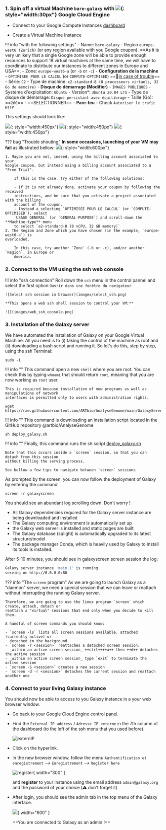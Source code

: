 ### 1. Spin off a virtual Machine `bare-galaxy` with ![](images/google-padok.png){: style="width:30px"} Google Cloud Engine

- Connect to your Google Compute Instances
  [dashboard](https://console.cloud.google.com/compute/instances)

- Create a Virtual Machine Instance
 

!!! info "with the following settings"
    - Name: `bare-galaxy`
    - Region `europe-west6 (Zurich)` (or any region available with you Google coupon). ==As
    it is very unlikely that a single Google zone will be able to provide enough resources
    to support 18 virtual machines at the same time, we will have to coordinate to
    distribute our instances to different zones in Europe and USA==.
    - Zone: `europe-west6-a` (or `-b` or `-c`)
    - **Configuration de la machine**
        - `OPTIMISEE POUR LE CALCUL` (or `COMPUTE-OPTIMISED`) ==:link:[in case of trouble](#trouble-shouting)==
        - Série: `C2`
        - Type de machine: `c2-standard-8 (8 processeurs virtuels, 32 Go de mémoire)`
    - **Disque de démarrage (Modifier)**
        - `IMAGES PUBLIQUES`
        - Système d'exploitation: `Ubuntu`
        - Version*: `Ubuntu 20.04 LTS`
        - Type de disque de démarrage: `Disque persistant avec équilibrage`
        - Taille (Go): ==`200`==
        - ==SELECTIONNER==
    - **Pare-feu**
        - Check `Autoriser le trafic HTTP`

This settings should look like:
    
![](images/GCE_spin.png){: style="width:450px"}
![](images/GCE_OS.png){: style="width:450px"}
![](images/GCE_firewall.png){: style="width:450px"}

??? bug "Trouble shouting"
    **In some occasions, launching of your VM may fail** as illustrated bellow:
    ![](images/instance_failing.png){: style="width:600px"}
    
    1. Maybe you are not, indeed, using the billing account associated to your
    Google coupon, but instead using a billing account associated to a "Free Trial".
        
        If this is the case, try either of the following solutions:
        
        - If it is not already done, activate your coupon by following the received
        instructions, and be sure that you activate a project associated with the billing
        account of the coupon.
        - Instead a selecting `OPTIMISEE POUR LE CALCUL` (or `COMPUTE-OPTIMISED`), select
        `USAGE GENERAL` (or `GENERAL-PURPOSE`) and scroll-down the **Machine-type** menu
        to select `e2-standard-8 (8 vCPU, 32 GB memory)`
    2. The Region and Zone which you have chosen (in the example, `europe-west6-a`) is
    overloaded.
        
        In this case, try another `Zone` (-b or -c), and/or another `Region`, in Europe or
        America.

### 2. Connect to the VM using the ssh web console

!!! info "ssh connection"
    Roll down the `ssh` menu in the control pannel and select the first option
    `Ouvrir dans une fenêtre du navigateur`

    ![Select ssh session in browser](images/select_ssh.png)
    
    **This opens a web ssh shell session to control your VM:**
    
    ![](images/web_ssh_console.png)


### 3. Installation of the Galaxy server

We have automated the installation of Galaxy on your Google Virtual Machine.
All you need is to (i) taking the control of the machine as root and (ii) downloading a 
bash script and running it.
So let's do this, step by step, using the ssh Terminal:

    
  ```Console
  sudo -i
  ```
!!! info ""
    This command open a new `shell` where you are root. You can check this by typing `whoami`
    that should return `root`, meaning that you are now working as `root` user.
    
    This is required because installation of new programs as well as manipulations of network
    interfaces is permitted only to users with administration rights.

```
wget https://raw.githubusercontent.com/ARTbio/AnalyseGenome/main/GalaxyServer/deploy_galaxy.sh
```
!!! info ""
    This command is downloading an installation script located in the GitHub repository
    @artbio/AnalyseGenome

```
sh deploy_galaxy.sh
```
!!! info ""
    Finally, this command runs the sh script
    [deploy_galaxy.sh](https://raw.githubusercontent.com/ARTbio/AnalyseGenome/main/GalaxyServer/deploy_galaxy.sh)
    
    Note that this occurs inside a `screen` session, so that you can detach from this session
    without killing the serving process.
    
    See bellow a few tips to navigate between `screen` sessions

As prompted by the screen, you can now follow the deployment of Galaxy by entering the 
command 
```
screen -r galaxyscreen
```

  You should see an abundant log scrolling down. Don't worry !

  - All Galaxy dependencies required for the Galaxy server instance are being downloaded and installed
  - The Galaxy computing environment is automatically set up
  - the Galaxy web server is installed and static pages are built
  - The Galaxy database (sqlight) is automatically upgraded to its latest structure/model
  - The package manager Conda, which is heavily used by Galaxy to install its tools is installed.
  
  After 5-10 minutes, you should see in galaxyscreen screen session the log:


```{.bash title="Terminal"}
Galaxy server instance 'main.1' is running
serving on http://0.0.0.0:80
```

??? info "The `screen` program"
    As we are going to launch Galaxy as a "daemon" server, we need a special session that we
    can leave or reattach without interrupting the running Galaxy server.
    
    Therefore, we are going to use the linux program `screen` which create, attach, detach or
    reattach a "virtual" sessions that end only when you decide to kill them.
    
    A handful of screen commands you should know:
    
    - `screen -ls` lists all screen sessions available, attached (currently active) or
      detached in the background
    - `screen -r <session>` reattaches a detached screen session.
    - _within an active screen session_ ++ctrl++++a++ then ++d++ detaches the active session
    - _within an active screen session_ type `exit` to terminate the active session
    - `screen -S <session>` creates a new session
    - `screen -d -r <session>` detaches the current session and reattach another one


### 4. Connect to your living Galaxy instance

You should now be able to access to you Galaxy instance in a your web browser window.

- Go back to your Google Cloud Engine control panel.
- Find the `External IP address` / `Adresse IP externe` in the 7th column of the dashboard
  (to the left of the ssh menu that you used before).
  
  ![externIP](images/externIP.png)
  
- Click on the hyperlink.
- In the new browser window, follow the menu `Authentification et enregistrement`
  --> `Enregistrement` --> `Register here`
  
  ![register](images/register.png){ width="300" }

  and  **register** to your instance using the email address
  `admin@galaxy.org` and the password of your choice (:warning: don't forget it)
  
- After login, you should see the admin tab in the top menu of the Galaxy interface.
  
  ![](images/admin_menu.png){ width="600" }
  
  ==You are connected to Galaxy as an admin !==
